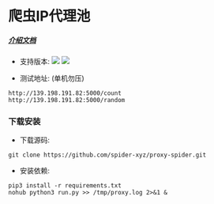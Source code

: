 
爬虫IP代理池
=======

##### [介绍文档](https://github.com/jhao104/proxy_pool/blob/master/doc/introduce.md)

* 支持版本: ![](https://img.shields.io/badge/Python-2.x-green.svg) ![](https://img.shields.io/badge/Python-3.x-blue.svg)

* 测试地址: (单机勿压)
```shell
http://139.198.191.82:5000/count
http://139.198.191.82:5000/random
```

### 下载安装

* 下载源码:

```shell
git clone https://github.com/spider-xyz/proxy-spider.git
```

* 安装依赖:

```shell
pip3 install -r requirements.txt
nohub python3 run.py >> /tmp/proxy.log 2>&1 &
```
